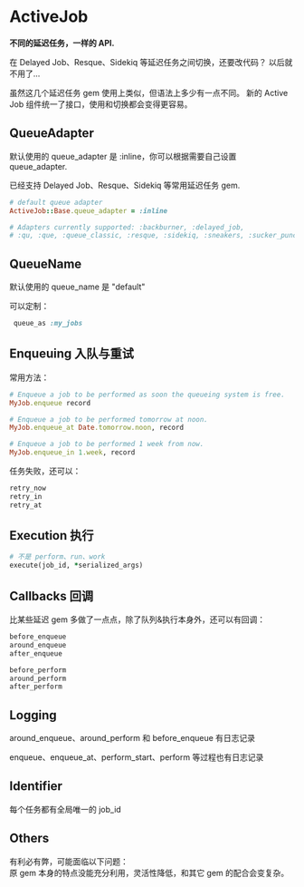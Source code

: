 # ActiveJob

**不同的延迟任务，一样的 API.**

在 Delayed Job、Resque、Sidekiq 等延迟任务之间切换，还要改代码？
以后就不用了...

虽然这几个延迟任务 gem 使用上类似，但语法上多少有一点不同。
新的 Active Job 组件统一了接口，使用和切换都会变得更容易。

## QueueAdapter

默认使用的 queue_adapter 是 :inline，你可以根据需要自己设置 queue_adapter.

已经支持 Delayed Job、Resque、Sidekiq 等常用延迟任务 gem.

```ruby
# default queue adapter
ActiveJob::Base.queue_adapter = :inline

# Adapters currently supported: :backburner, :delayed_job,
# :qu, :que, :queue_classic, :resque, :sidekiq, :sneakers, :sucker_punch
```

## QueueName

默认使用的 queue_name 是 "default"

可以定制：

```ruby
 queue_as :my_jobs
 ```

## Enqueuing 入队与重试

常用方法：

```ruby
# Enqueue a job to be performed as soon the queueing system is free.
MyJob.enqueue record

# Enqueue a job to be performed tomorrow at noon.
MyJob.enqueue_at Date.tomorrow.noon, record

# Enqueue a job to be performed 1 week from now.
MyJob.enqueue_in 1.week, record
```

任务失败，还可以：

```ruby
retry_now
retry_in
retry_at
```

## Execution 执行

```ruby
# 不是 perform、run、work
execute(job_id, *serialized_args)
```

## Callbacks 回调

比某些延迟 gem 多做了一点点，除了队列&执行本身外，还可以有回调：

```ruby
before_enqueue
around_enqueue
after_enqueue

before_perform
around_perform
after_perform
```

## Logging

around_enqueue、around_perform 和 before_enqueue 有日志记录

enqueue、enqueue_at、perform_start、perform 等过程也有日志记录

## Identifier

每个任务都有全局唯一的 job_id

## Others

有利必有弊，可能面临以下问题：<br>
原 gem 本身的特点没能充分利用，灵活性降低，和其它 gem 的配合会变复杂。
